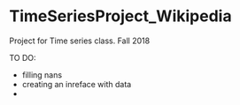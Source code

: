 # TimeSeriesProject_Wikipedia
Project for Time series class. Fall 2018



TO DO:
- filling nans
- creating an inreface with data
- 